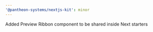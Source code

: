 ```yaml
---
'@pantheon-systems/nextjs-kit': minor
---
```


Added Preview Ribbon component to be shared inside Next starters
